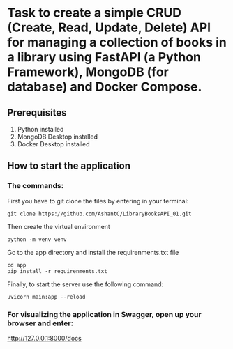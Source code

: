 # Task to create a simple CRUD (Create, Read, Update, Delete) API for managing a collection	of books in	a library using FastAPI (a Python Framework), MongoDB (for database) and Docker Compose.

## Prerequisites
1. Python installed
2. MongoDB Desktop installed
3. Docker Desktop installed

## How to start the application

### The commands:
First you have to git clone the files by entering in your terminal:

```
git clone https://github.com/AshantC/LibraryBooksAPI_01.git
```
Then create the virtual environment
```
python -m venv venv
```
Go to the app directory and install the requirenments.txt file
```
cd app
pip install -r requirenments.txt
```
Finally, to start the server use the following command: 
```
uvicorn main:app --reload
```

### For visualizing the application in Swagger, open up your browser and enter:

http://127.0.0.1:8000/docs
